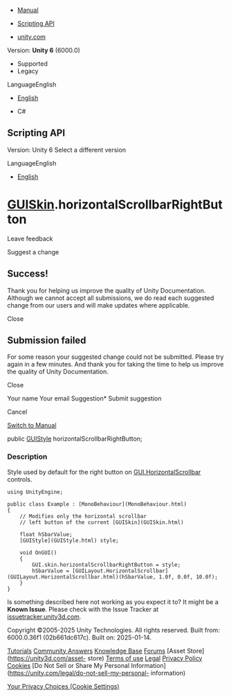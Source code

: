 [ ]()

  * [Manual](../Manual/index.html)
  * [Scripting API](../ScriptReference/index.html)

  * [unity.com](https://unity.com/)

Version: **Unity 6** (6000.0)

  * Supported
  * Legacy

LanguageEnglish

  * [English]()

  * C#

[ ](https://docs.unity3d.com)

## Scripting API

Version: Unity 6 Select a different version

LanguageEnglish

  * [English]()

#  [GUISkin](GUISkin.html).horizontalScrollbarRightButton

Leave feedback

Suggest a change

## Success!

Thank you for helping us improve the quality of Unity Documentation. Although
we cannot accept all submissions, we do read each suggested change from our
users and will make updates where applicable.

Close

## Submission failed

For some reason your suggested change could not be submitted. Please <a>try
again</a> in a few minutes. And thank you for taking the time to help us
improve the quality of Unity Documentation.

Close

Your name Your email Suggestion* Submit suggestion

Cancel

[Switch to Manual](../Manual/class-GUISkin.html "Go to GUISkin Component in
the Manual")

public [GUIStyle](GUIStyle.html) horizontalScrollbarRightButton;

### Description

Style used by default for the right button on
[GUI.HorizontalScrollbar](GUI.HorizontalScrollbar.html) controls.

    
    
    using UnityEngine;  
      
    public class Example : [MonoBehaviour](MonoBehaviour.html)
    {
        // Modifies only the horizontal scrollbar
        // left button of the current [GUISkin](GUISkin.html)  
      
        float hSbarValue;
        [GUIStyle](GUIStyle.html) style;  
      
        void OnGUI()
        {
            GUI.skin.horizontalScrollbarRightButton = style;
            hSbarValue = [GUILayout.HorizontalScrollbar](GUILayout.HorizontalScrollbar.html)(hSbarValue, 1.0f, 0.0f, 10.0f);
        }
    }
    

Is something described here not working as you expect it to? It might be a
**Known Issue**. Please check with the Issue Tracker at
[issuetracker.unity3d.com](https://issuetracker.unity3d.com).

Copyright ©2005-2025 Unity Technologies. All rights reserved. Built from:
6000.0.36f1 (02b661dc617c). Built on: 2025-01-14.

[Tutorials](https://unity3d.com/learn) [Community
Answers](https://answers.unity3d.com) [Knowledge
Base](https://support.unity3d.com/hc/en-us)
[Forums](https://forum.unity3d.com) [Asset Store](https://unity3d.com/asset-
store) [Terms of use](https://docs.unity3d.com/Manual/TermsOfUse.html)
[Legal](https://unity.com/legal) [Privacy
Policy](https://unity.com/legal/privacy-policy)
[Cookies](https://unity.com/legal/cookie-policy) [Do Not Sell or Share My
Personal Information](https://unity.com/legal/do-not-sell-my-personal-
information)

[Your Privacy Choices (Cookie Settings)](javascript:void\(0\);)

